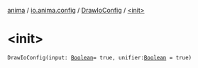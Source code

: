 [anima](../../index.md) / [io.anima.config](../index.md) / [DrawIoConfig](index.md) / [&lt;init&gt;](./-init-.md)

# &lt;init&gt;

`DrawIoConfig(input: `[`Boolean`](https://kotlinlang.org/api/latest/jvm/stdlib/kotlin/-boolean/index.html)` = true, unifier: `[`Boolean`](https://kotlinlang.org/api/latest/jvm/stdlib/kotlin/-boolean/index.html)` = true)`